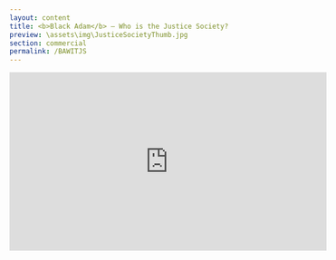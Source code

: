```yaml
---
layout: content
title: <b>Black Adam</b> — Who is the Justice Society?
preview: \assets\img\JusticeSocietyThumb.jpg
section: commercial
permalink: /BAWITJS
---
```



<body><center><iframe width="560" height="315" src="https://www.youtube.com/embed/kpjwc55Bp6I" title="YouTube video player" frameborder="0" allow="accelerometer; autoplay; clipboard-write; encrypted-media; gyroscope; picture-in-picture; web-share" allowfullscreen></iframe></center></body>